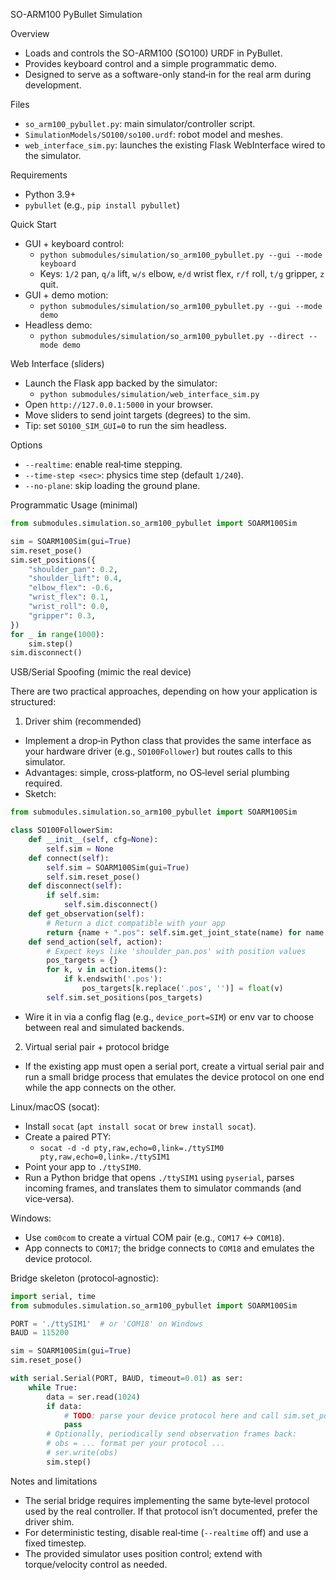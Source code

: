 SO-ARM100 PyBullet Simulation

Overview
- Loads and controls the SO-ARM100 (SO100) URDF in PyBullet.
- Provides keyboard control and a simple programmatic demo.
- Designed to serve as a software-only stand‑in for the real arm during development.

Files
- `so_arm100_pybullet.py`: main simulator/controller script.
- `SimulationModels/SO100/so100.urdf`: robot model and meshes.
 - `web_interface_sim.py`: launches the existing Flask WebInterface wired to the simulator.

Requirements
- Python 3.9+
- `pybullet` (e.g., `pip install pybullet`)

Quick Start
- GUI + keyboard control:
  - `python submodules/simulation/so_arm100_pybullet.py --gui --mode keyboard`
  - Keys: `1/2` pan, `q/a` lift, `w/s` elbow, `e/d` wrist flex, `r/f` roll, `t/g` gripper, `z` quit.
- GUI + demo motion:
  - `python submodules/simulation/so_arm100_pybullet.py --gui --mode demo`
- Headless demo:
  - `python submodules/simulation/so_arm100_pybullet.py --direct --mode demo`

Web Interface (sliders)
- Launch the Flask app backed by the simulator:
  - `python submodules/simulation/web_interface_sim.py`
- Open `http://127.0.0.1:5000` in your browser.
- Move sliders to send joint targets (degrees) to the sim.
- Tip: set `SO100_SIM_GUI=0` to run the sim headless.

Options
- `--realtime`: enable real‑time stepping.
- `--time-step <sec>`: physics time step (default `1/240`).
- `--no-plane`: skip loading the ground plane.

Programmatic Usage (minimal)
```py
from submodules.simulation.so_arm100_pybullet import SOARM100Sim

sim = SOARM100Sim(gui=True)
sim.reset_pose()
sim.set_positions({
    "shoulder_pan": 0.2,
    "shoulder_lift": 0.4,
    "elbow_flex": -0.6,
    "wrist_flex": 0.1,
    "wrist_roll": 0.0,
    "gripper": 0.3,
})
for _ in range(1000):
    sim.step()
sim.disconnect()
```

USB/Serial Spoofing (mimic the real device)

There are two practical approaches, depending on how your application is structured:

1) Driver shim (recommended)
- Implement a drop‑in Python class that provides the same interface as your hardware driver (e.g., `SO100Follower`) but routes calls to this simulator.
- Advantages: simple, cross‑platform, no OS‑level serial plumbing required.
- Sketch:
```py
from submodules.simulation.so_arm100_pybullet import SOARM100Sim

class SO100FollowerSim:
    def __init__(self, cfg=None):
        self.sim = None
    def connect(self):
        self.sim = SOARM100Sim(gui=True)
        self.sim.reset_pose()
    def disconnect(self):
        if self.sim:
            self.sim.disconnect()
    def get_observation(self):
        # Return a dict compatible with your app
        return {name + ".pos": self.sim.get_joint_state(name) for name in self.sim.joint_names()}
    def send_action(self, action):
        # Expect keys like 'shoulder_pan.pos' with position values
        pos_targets = {}
        for k, v in action.items():
            if k.endswith('.pos'):
                pos_targets[k.replace('.pos', '')] = float(v)
        self.sim.set_positions(pos_targets)
```
- Wire it in via a config flag (e.g., `device_port=SIM`) or env var to choose between real and simulated backends.

2) Virtual serial pair + protocol bridge
- If the existing app must open a serial port, create a virtual serial pair and run a small bridge process that emulates the device protocol on one end while the app connects on the other.

Linux/macOS (socat):
- Install `socat` (`apt install socat` or `brew install socat`).
- Create a paired PTY:
  - `socat -d -d pty,raw,echo=0,link=./ttySIM0 pty,raw,echo=0,link=./ttySIM1`
- Point your app to `./ttySIM0`.
- Run a Python bridge that opens `./ttySIM1` using `pyserial`, parses incoming frames, and translates them to simulator commands (and vice‑versa).

Windows:
- Use `com0com` to create a virtual COM pair (e.g., `COM17` ↔ `COM18`).
- App connects to `COM17`; the bridge connects to `COM18` and emulates the device protocol.

Bridge skeleton (protocol‑agnostic):
```py
import serial, time
from submodules.simulation.so_arm100_pybullet import SOARM100Sim

PORT = './ttySIM1'  # or 'COM18' on Windows
BAUD = 115200

sim = SOARM100Sim(gui=True)
sim.reset_pose()

with serial.Serial(PORT, BAUD, timeout=0.01) as ser:
    while True:
        data = ser.read(1024)
        if data:
            # TODO: parse your device protocol here and call sim.set_positions(...)
            pass
        # Optionally, periodically send observation frames back:
        # obs = ... format per your protocol ...
        # ser.write(obs)
        sim.step()
```

Notes and limitations
- The serial bridge requires implementing the same byte‑level protocol used by the real controller. If that protocol isn’t documented, prefer the driver shim.
- For deterministic testing, disable real‑time (`--realtime` off) and use a fixed timestep.
- The provided simulator uses position control; extend with torque/velocity control as needed.
